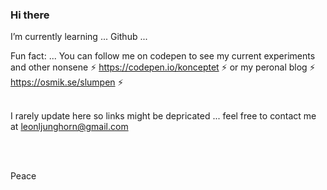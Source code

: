 ### Hi there


I’m currently learning ... Github ...

Fun fact: ... You can follow me on codepen to see my current experiments and other nonsene ⚡ https://codepen.io/konceptet ⚡ or my peronal blog ⚡ https://osmik.se/slumpen ⚡ <br> <br>

I rarely update here so links might be depricated ... feel free to contact me at leonljunghorn@gmail.com

 <br> <br>


Peace
</div>


<!--
**symbolen/symbolen** is a ✨ _special_ ✨ repository because its `README.md` (this file) appears on your GitHub profile.

Here are some ideas to get you started:

- 🔭 I’m currently working on ...
- 🌱 I’m currently learning ...
- 👯 I’m looking to collaborate on ...
- 🤔 I’m looking for help with ...
- 💬 Ask me about ...
- 📫 How to reach me: ...
- 😄 Pronouns: ...
- ⚡ Fun fact: ...
-->
